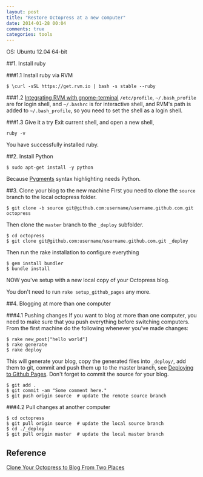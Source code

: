 ```yaml
---
layout: post
title: "Restore Octopress at a new computer"
date: 2014-01-28 00:04
comments: true
categories: tools
---
```

OS: Ubuntu 12.04 64-bit

##1. Install ruby

###1.1 Install ruby via RVM

    $ \curl -sSL https://get.rvm.io | bash -s stable --ruby

###1.2 [Integrating RVM with gnome-terminal](https://rvm.io/integration/gnome-terminal)
`/etc/profile`, `~/.bash_profile` are for login shell, and `~/.bashrc` is for interactive shell, and RVM's path is added to `~/.bash_profile`, so you need to set the shell as a login shell.

###1.3 Give it a try
Exit current shell, and open a new shell,

    ruby -v

You have successfully installed ruby.

##2. Install Python

    $ sudo apt-get install -y python

Because [Pygments](http://pygments.org/) syntax highlighting needs Python.


##3. Clone your blog to the new machine
First you need to clone the `source` branch to the local octopress folder.

    $ git clone -b source git@github.com:username/username.github.com.git octopress

<!-- more -->
Then clone the `master` branch to the `_deploy` subfolder.

    $ cd octopress
    $ git clone git@github.com:username/username.github.com.git _deploy 

Then run the rake installation to configure everything

    $ gem install bundler
    $ bundle install

NOW you've setup with a new local copy of your Octopress blog.

You don't need to run `rake setup_github_pages` any more.


##4. Blogging at more than one computer

###4.1 Pushing changes
If you want to blog at more than one computer, you need to make sure that you push everything before switching computers. From the first machine do the following whenever you’ve made changes:

    $ rake new_post["hello world"] 
    $ rake generate
    $ rake deploy

This will generate your blog, copy the generated files into `_deploy/`, add them to git, commit and push them up to the master branch, see [Deploying to Github Pages](http://octopress.org/docs/deploying/github/). 
Don't forget to commit the source for your blog.

    $ git add .
    $ git commit -am "Some comment here." 
    $ git push origin source  # update the remote source branch 

###4.2 Pull changes at another computer

    $ cd octopress
    $ git pull origin source  # update the local source branch
    $ cd ./_deploy
    $ git pull origin master  # update the local master branch

## Reference
[Clone Your Octopress to Blog From Two Places](http://blog.zerosharp.com/clone-your-octopress-to-blog-from-two-places/)

